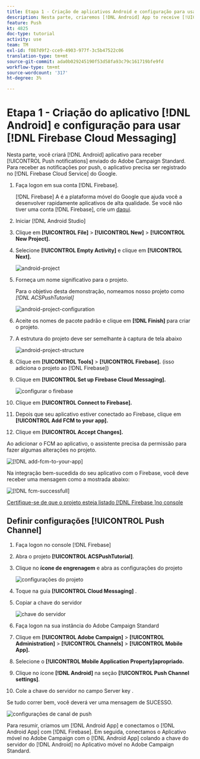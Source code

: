```yaml
---
title: Etapa 1 - Criação de aplicativos Android e configuração para usar o Firebase Cloud Messaging
description: Nesta parte, criaremos [!DNL Android] App to receive [!UICONTROL Push notifications] enviado do Adobe Campaign Standard. Para receber as notificações por push, o aplicativo precisa ser registrado com o  [!DNL Firebase Cloud Service] do Google.
feature: Push
kt: 4825
doc-type: tutorial
activity: use
team: TM
exl-id: f087d9f2-cce9-4903-977f-3c5b47522c06
translation-type: tm+mt
source-git-commit: ada0b029245190f53d58fa93c79c161719bfe9fd
workflow-type: tm+mt
source-wordcount: '317'
ht-degree: 3%

---
```


# Etapa 1 - Criação do aplicativo [!DNL Android] e configuração para usar [!DNL Firebase Cloud Messaging]

Nesta parte, você criará [!DNL Android] aplicativo para receber [!UICONTROL Push notifications] enviado do Adobe Campaign Standard. Para receber as notificações por push, o aplicativo precisa ser registrado no [!DNL Firebase Cloud Service] do Google.

1. Faça logon em sua conta [!DNL Firebase].

   [!DNL Firebase] A é a plataforma móvel do Google que ajuda você a desenvolver rapidamente aplicativos de alta qualidade. Se você não tiver uma conta [!DNL Firebase], crie um [daqui](https://firebase.google.com).

2. Iniciar [!DNL Android Studio]
3. Clique em **[!UICONTROL File]** > **[!UICONTROL New]** > **[!UICONTROL New Project].**
4. Selecione **[!UICONTROL Empty Activity]** e clique em **[!UICONTROL Next].**

   ![android-project](assets/android-project.PNG)

5. Forneça um nome significativo para o projeto.

   Para o objetivo desta demonstração, nomeamos nosso projeto como *[!DNL ACSPushTutorial]*

   ![android-project-configuration](assets/android-project-configuration.PNG)

6. Aceite os nomes de pacote padrão e clique em **[!DNL Finish]** para criar o projeto.
7. A estrutura do projeto deve ser semelhante à captura de tela abaixo

   ![android-project-structure](assets/android-project-structure.PNG)

8. Clique em **[!UICONTROL Tools]** > **[!UICONTROL Firebase].** (isso adiciona o projeto ao  [!DNL Firebase])
9. Clique em **[!UICONTROL Set up Firebase Cloud Messaging].**

   ![configurar o firebase](assets/android-project-firebase-messaging.PNG)

10. Clique em **[!UICONTROL Connect to Firebase].**
11. Depois que seu aplicativo estiver conectado ao Firebase, clique em **[!UICONTROL Add FCM to your app].**
12. Clique em **[!UICONTROL Accept Changes].**

   Ao adicionar o FCM ao aplicativo, o assistente precisa da permissão para fazer algumas alterações no projeto.

   ![[!DNL add-fcm-to-your-app]](assets/firebase-add-fcm-to-app.PNG)

Na integração bem-sucedida do seu aplicativo com o Firebase, você deve receber uma mensagem como a mostrada abaixo:

![[!DNL fcm-successfull]](assets/android-firebase-success.PNG)

[Certifique-se de que o projeto esteja listado  [!DNL Firebase ]no console](https://console.firebase.google.com/)

## Definir configurações [!UICONTROL Push Channel]

1. Faça logon no console [!DNL Firebase]
2. Abra o projeto **[!UICONTROL ACSPushTutorial]**.
3. Clique no **ícone de engrenagem** e abra as configurações do projeto

   ![configurações do projeto](assets/firebase-project-settings.PNG)

4. Toque na guia **[!UICONTROL Cloud Messaging]** .
5. Copiar a chave do servidor

   ![chave do servidor](assets/firebase-server-key.PNG)

6. Faça logon na sua instância do Adobe Campaign Standard
7. Clique em **[!UICONTROL Adobe Campaign]** > **[!UICONTROL Administration]** > **[!UICONTROL Channels]** > **[!UICONTROL Mobile App].**
8. Selecione o **[!UICONTROL Mobile Application Property]apropriado.**
9. Clique no ícone **[!DNL Android]** na seção **[!UICONTROL Push Channel settings]**.
10. Cole a chave do servidor no campo Server key .

Se tudo correr bem, você deverá ver uma mensagem de SUCESSO.

![configurações de canal de push](assets/push-channel-settings.PNG)

Para resumir, criamos um [!DNL Android App] e conectamos o [!DNL Android App] com [!DNL Firebase]. Em seguida, conectamos o Aplicativo móvel no Adobe Campaign com o [!DNL Android App] colando a chave do servidor do [!DNL Android] no Aplicativo móvel no Adobe Campaign Standard.

